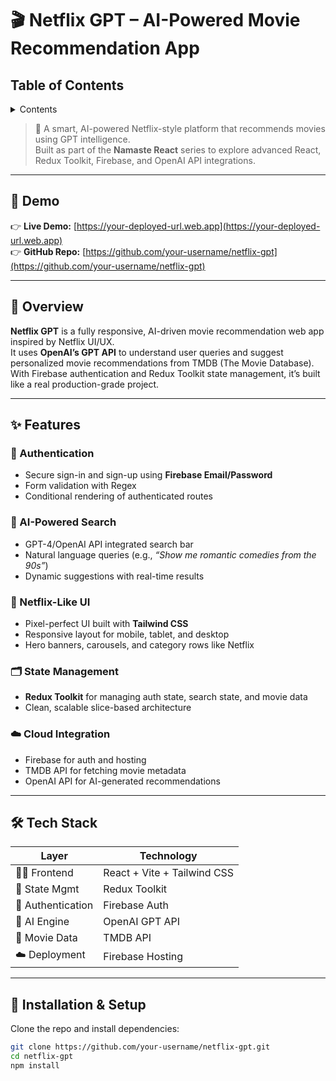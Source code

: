 # 🎬 Netflix GPT – AI-Powered Movie Recommendation App

## Table of Contents

<details>

   <summary>Contents</summary>

1. [📸 Demo](#-demo)
1. [🧠 Overview](#-overview)
1. [✨ Features](#-features)
   1. [🔐 Authentication](#-authentication)
   1. [🧠 AI-Powered Search](#-ai-powered-search)
   1. [🎨 Netflix-Like UI](#-netflix-like-ui)
   1. [🗂️ State Management](#-state-management)
   1. [☁️ Cloud Integration](#-cloud-integration)
1. [🛠️ Tech Stack](#-tech-stack)
1. [🧰 Installation & Setup](#-installation--setup)

</details>

> 🚀 A smart, AI-powered Netflix-style platform that recommends movies using GPT intelligence.  
> Built as part of the **Namaste React** series to explore advanced React, Redux Toolkit, Firebase, and OpenAI API integrations.

---

## 📸 Demo

👉 **Live Demo:** [https://your-deployed-url.web.app](https://your-deployed-url.web.app)  
👉 **GitHub Repo:** [https://github.com/your-username/netflix-gpt](https://github.com/your-username/netflix-gpt)

---

## 🧠 Overview

**Netflix GPT** is a fully responsive, AI-driven movie recommendation web app inspired by Netflix UI/UX.  
It uses **OpenAI’s GPT API** to understand user queries and suggest personalized movie recommendations from TMDB (The Movie Database).  
With Firebase authentication and Redux Toolkit state management, it’s built like a real production-grade project.

---

## ✨ Features

### 🔐 Authentication
- Secure sign-in and sign-up using **Firebase Email/Password**
- Form validation with Regex
- Conditional rendering of authenticated routes

### 🧠 AI-Powered Search
- GPT-4/OpenAI API integrated search bar  
- Natural language queries (e.g., *“Show me romantic comedies from the 90s”*)  
- Dynamic suggestions with real-time results

### 🎨 Netflix-Like UI
- Pixel-perfect UI built with **Tailwind CSS**
- Responsive layout for mobile, tablet, and desktop
- Hero banners, carousels, and category rows like Netflix

### 🗂️ State Management
- **Redux Toolkit** for managing auth state, search state, and movie data  
- Clean, scalable slice-based architecture

### ☁️ Cloud Integration
- Firebase for auth and hosting  
- TMDB API for fetching movie metadata  
- OpenAI API for AI-generated recommendations

---

## 🛠️ Tech Stack

| Layer              | Technology                             |
|--------------------|----------------------------------------|
| 🧑‍💻 Frontend       | React + Vite + Tailwind CSS            |
| 🔄 State Mgmt      | Redux Toolkit                          |
| 🔐 Authentication  | Firebase Auth                          |
| 🤖 AI Engine       | OpenAI GPT API                         |
| 🎥 Movie Data      | TMDB API                               |
| ☁️ Deployment      | Firebase Hosting                       |

---

## 🧰 Installation & Setup

Clone the repo and install dependencies:

```bash
git clone https://github.com/your-username/netflix-gpt.git
cd netflix-gpt
npm install
